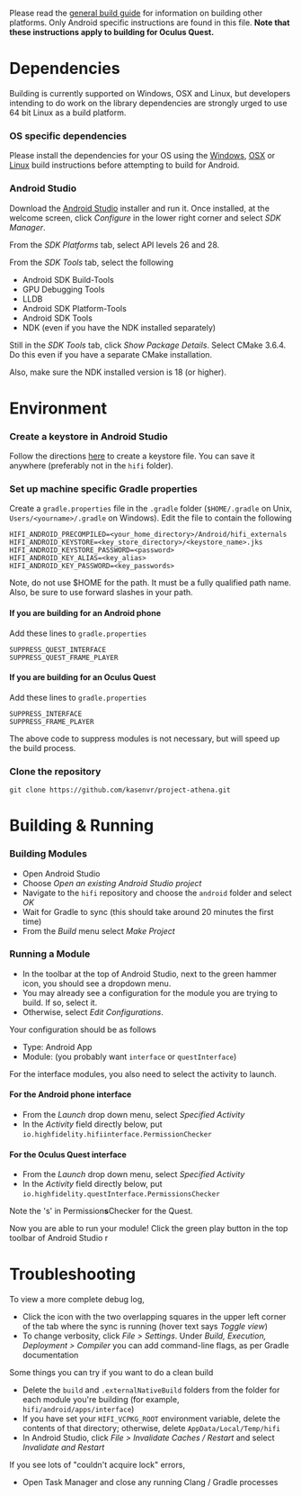 Please read the [general build guide](BUILD.md) for information on building other platforms. Only Android specific instructions are found in this file. **Note that these instructions apply to building for Oculus Quest.**

# Dependencies

Building is currently supported on Windows, OSX and Linux, but developers intending to do work on the library dependencies are strongly urged to use 64 bit Linux as a build platform.

### OS specific dependencies

Please install the dependencies for your OS using the [Windows](BUILD_WIN.md), [OSX](BUILD_OSX.md) or [Linux](BUILD_LINUX.md) build instructions before attempting to build for Android.

### Android Studio

Download the [Android Studio](https://developer.android.com/studio/index.html) installer and run it. Once installed, at the welcome screen, click _Configure_ in the lower right corner and select _SDK Manager_.

From the _SDK Platforms_ tab, select API levels 26 and 28.  

From the _SDK Tools_ tab, select the following

* Android SDK Build-Tools
* GPU Debugging Tools
* LLDB 
* Android SDK Platform-Tools
* Android SDK Tools
* NDK (even if you have the NDK installed separately)

Still in the _SDK Tools_ tab, click _Show Package Details_. Select CMake 3.6.4. Do this even if you have a separate CMake installation.

Also, make sure the NDK installed version is 18 (or higher).

# Environment

### Create a keystore in Android Studio
Follow the directions [here](https://developer.android.com/studio/publish/app-signing#generate-key) to create a keystore file. You can save it anywhere (preferably not in the `hifi` folder).

### Set up machine specific Gradle properties

Create a `gradle.properties` file in the `.gradle` folder (`$HOME/.gradle` on Unix, `Users/<yourname>/.gradle` on Windows). Edit the file to contain the following

    HIFI_ANDROID_PRECOMPILED=<your_home_directory>/Android/hifi_externals
    HIFI_ANDROID_KEYSTORE=<key_store_directory>/<keystore_name>.jks
    HIFI_ANDROID_KEYSTORE_PASSWORD=<password>
    HIFI_ANDROID_KEY_ALIAS=<key_alias>
    HIFI_ANDROID_KEY_PASSWORD=<key_passwords>

Note, do not use $HOME for the path. It must be a fully qualified path name. Also, be sure to use forward slashes in your path.

#### If you are building for an Android phone

Add these lines to `gradle.properties`

    SUPPRESS_QUEST_INTERFACE
    SUPPRESS_QUEST_FRAME_PLAYER

#### If you are building for an Oculus Quest

Add these lines to `gradle.properties`

    SUPPRESS_INTERFACE
    SUPPRESS_FRAME_PLAYER

The above code to suppress modules is not necessary, but will speed up the build process.

### Clone the repository

`git clone https://github.com/kasenvr/project-athena.git`

# Building & Running

### Building Modules

* Open Android Studio
* Choose _Open an existing Android Studio project_
* Navigate to the `hifi` repository and choose the `android` folder and select _OK_
* Wait for Gradle to sync (this should take around 20 minutes the first time)
* From the _Build_ menu select _Make Project_

### Running a Module

* In the toolbar at the top of Android Studio, next to the green hammer icon, you should see a dropdown menu.
* You may already see a configuration for the module you are trying to build. If so, select it. 
* Otherwise, select _Edit Configurations_.

Your configuration should be as follows

* Type: Android App
* Module: <your module> (you probably want `interface` or `questInterface`)

For the interface modules, you also need to select the activity to launch. 

#### For the Android phone interface

* From the _Launch_ drop down menu, select _Specified Activity_
* In the _Activity_ field directly below, put `io.highfidelity.hifiinterface.PermissionChecker`

#### For the Oculus Quest interface

* From the _Launch_ drop down menu, select _Specified Activity_
* In the _Activity_ field directly below, put `io.highfidelity.questInterface.PermissionsChecker`

Note the 's' in Permission**s**Checker for the Quest.

Now you are able to run your module! Click the green play button in the top toolbar of Android Studio
r
# Troubleshooting

To view a more complete debug log,

* Click the icon with the two overlapping squares in the upper left corner of the tab where the sync is running (hover text says _Toggle view_)
* To change verbosity, click _File > Settings_. Under _Build, Execution, Deployment > Compiler_ you can add command-line flags, as per Gradle documentation

Some things you can try if you want to do a clean build
 
* Delete the `build` and `.externalNativeBuild` folders from the folder for each module you're building (for example, `hifi/android/apps/interface`)
* If you have set your `HIFI_VCPKG_ROOT` environment variable, delete the contents of that directory; otherwise, delete `AppData/Local/Temp/hifi`
* In Android Studio, click _File > Invalidate Caches / Restart_ and select _Invalidate and Restart_

If you see lots of "couldn't acquire lock" errors,
* Open Task Manager and close any running Clang / Gradle processes